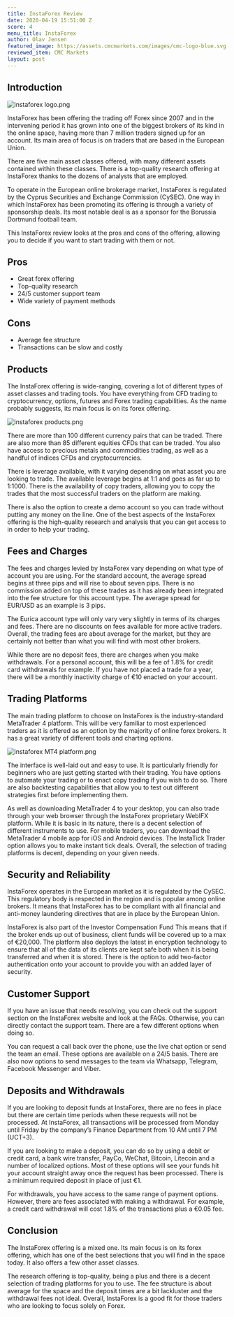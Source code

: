 ```yaml
---
title: InstaForex Review
date: 2020-04-19 15:51:00 Z
score: 4
menu_title: InstaForex
author: Olav Jensen
featured_image: https://assets.cmcmarkets.com/images/cmc-logo-blue.svg
reviewed_item: CMC Markets
layout: post
---
```


## Introduction

![instaforex logo.png](/uploads/instaforex%20logo.png)

InstaForex has been offering the trading off Forex since 2007 and in the intervening period it has grown into one of the biggest brokers of its kind in the online space, having more than 7 million traders signed up for an account. Its main area of focus is on traders that are based in the European Union.

There are five main asset classes offered, with many different assets contained within these classes. There is a top-quality research offering at InstaForex thanks to the dozens of analysts that are employed.  

To operate in the European online brokerage market, InstaForex is regulated by the Cyprus Securities and Exchange Commission (CySEC). One way in which InstaForex has been promoting its offering is through a variety of sponsorship deals. Its most notable deal is as a sponsor for the Borussia Dortmund football team. 

This InstaForex review looks at the pros and cons of the offering, allowing you to decide if you want to start trading with them or not.  


## Pros
*   Great forex offering
*   Top-quality research
*   24/5 customer support team
*   Wide variety of payment methods

## Cons
*   Average fee structure
*   Transactions can be slow and costly


## Products

The InstaForex offering is wide-ranging, covering a lot of different types of asset classes and trading tools. You have everything from CFD trading to cryptocurrency, options, futures and Forex trading capabilities. As the name probably suggests, its main focus is on its forex offering. 

![instaforex products.png](/uploads/instaforex%20products.png)

There are more than 100 different currency pairs that can be traded. There are also more than 85 different equities CFDs that can be traded. You also have access to precious metals and commodities trading, as well as a handful of indices CFDs and cryptocurrencies. 

There is leverage available, with it varying depending on what asset you are looking to trade. The available leverage begins at 1:1 and goes as far up to 1:1000. There is the availability of copy traders, allowing you to copy the trades that the most successful traders on the platform are making. 

There is also the option to create a demo account so you can trade without putting any money on the line. One of the best aspects of the InstaForex offering is the high-quality research and analysis that you can get access to in order to help your trading. 


## Fees and Charges

The fees and charges levied by InstaForex vary depending on what type of account you are using. For the standard account, the average spread begins at three pips and will rise to about seven pips. There is no commission added on top of these trades as it has already been integrated into the fee structure for this account type. The average spread for EUR/USD as an example is 3 pips. 

The Eurica account type will only vary very slightly in terms of its charges and fees. There are no discounts on fees available for more active traders. Overall, the trading fees are about average for the market, but they are certainly not better than what you will find with most other brokers. 

While there are no deposit fees, there are charges when you make withdrawals. For a personal account, this will be a fee of 1.8% for credit card withdrawals for example. If you have not placed a trade for a year, there will be a monthly inactivity charge of €10 enacted on your account. 


## Trading Platforms

The main trading platform to choose on InstaForex is the industry-standard MetaTrader 4 platform. This will be very familiar to most experienced traders as it is offered as an option by the majority of online forex brokers. It has a great variety of different tools and charting options. 

![instaforex MT4 platform.png](/uploads/instaforex%20MT4%20platform.png)

The interface is well-laid out and easy to use. It is particularly friendly for beginners who are just getting started with their trading. You have options to automate your trading or to enact copy trading if you wish to do so. There are also backtesting capabilities that allow you to test out different strategies first before implementing them. 

As well as downloading MetaTrader 4 to your desktop, you can also trade through your web browser through the InstaForex proprietary WebIFX platform. While it is basic in its nature, there is a decent selection of different instruments to use. For mobile traders, you can download the MetaTrader 4 mobile app for iOS and Android devices. The InstaTick Trader option allows you to make instant tick deals. Overall, the selection of trading platforms is decent, depending on your given needs. 


## Security and Reliability

InstaForex operates in the European market as it is regulated by the CySEC. This regulatory body is respected in the region and is popular among online brokers. It means that InstaForex has to be compliant with all financial and anti-money laundering directives that are in place by the European Union. 

InstaForex is also part of the Investor Compensation Fund This means that if the broker ends up out of business, client funds will be covered up to a max of €20,000. The platform also deploys the latest in encryption technology to ensure that all of the data of its clients are kept safe both when it is being transferred and when it is stored. There is the option to add two-factor authentication onto your account to provide you with an added layer of security. 


## Customer Support

If you have an issue that needs resolving, you can check out the support section on the InstaForex website and look at the FAQs. Otherwise, you can directly contact the support team. There are a few different options when doing so. 

You can request a call back over the phone, use the live chat option or send the team an email. These options are available on a 24/5 basis. There are also now options to send messages to the team via Whatsapp, Telegram, Facebook Messenger and Viber. 


## Deposits and Withdrawals

If you are looking to deposit funds at InstaForex, there are no fees in place but there are certain time periods when these requests will not be processed. At InstaForex, all transactions will be processed from Monday until Friday by the company’s Finance Department from 10 AM until 7 PM (UCT+3). 

If you are looking to make a deposit, you can do so by using a debit or credit card, a bank wire transfer, PayCo, WeChat, Bitcoin, Litecoin and a number of localized options. Most of these options will see your funds hit your account straight away once the request has been processed. There is a minimum required deposit in place of just €1. 

For withdrawals, you have access to the same range of payment options. However, there are fees associated with making a withdrawal. For example, a credit card withdrawal will cost 1.8% of the transactions plus a €0.05 fee. 


## Conclusion

The InstaForex offering is a mixed one. Its main focus is on its forex offering, which has one of the best selections that you will find in the space today. It also offers a few other asset classes. 

The research offering is top-quality, being a plus and there is a decent selection of trading platforms for you to use. The fee structure is about average for the space and the deposit times are a bit lackluster and the withdrawal fees not ideal. Overall, InstaForex is a good fit for those traders who are looking to focus solely on Forex.